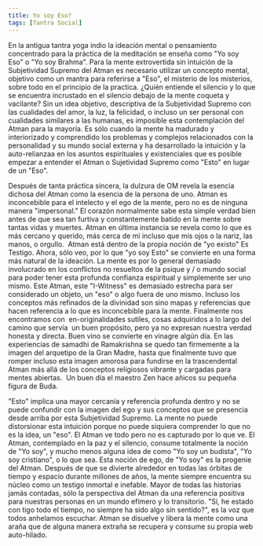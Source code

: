 ```yaml
---
title: Yo soy Eso?
tags: [Tantra Social]
---
```

En la antigua tantra yoga indio la ideación mental o pensamiento concentrado para la práctica de la meditación se enseña como "Yo soy Eso" o "Yo soy Brahma". Para la mente extrovertida sin intuición de la Subjetividad Supremo del Atman es necesario utilizar un concepto mental, objetivo como un mantra para referirse a "Eso", el misterio de los misterios, sobre todo en el principio de la practica. ¿Quién entiende el silencio y lo que se encuentra incrustado en el silencio debajo de la mente coqueta y vacilante? Sin un idea objetivo, descriptiva de la Subjetividad Supremo con las cualidades del amor, la luz, la felicidad, o incluso un ser personal con cualidades similares a las humanas, es imposible esta contemplación del Atman para la mayoría. Es sólo cuando la mente ha madurado y interiorizado y comprendido los problemas y complejos relacionados con la personalidad y su mundo social externa y ha desarrollado la intuición y la auto-relianzaa en los asuntos espirituales y existenciales que es posible empezar a entender el Atman o Sujetividad Supremo como "Esto" en lugar de un "Eso".

Después de tanta práctica sincera, la dulzura de OM revela la esencia dichosa del Atman como la esencia de la persona de uno. Atman es inconcebible para el intelecto y el ego de la mente, pero no es de ninguna manera "impersonal." El corazón normalmente sabe esta simple verdad bien antes de que sea tan furtiva y constantemente batido en la mente sobre tantas vidas y muertes. Atman en última instancia se revela como lo que es más cercano y querido, más cerca de mí incluso que mis ojos o la nariz, las manos, o orgullo.  Atman está dentro de la propia noción de "yo existo" Es Testigo. Ahora, sólo veo, por lo que "yo soy Esto" se convierte en una forma más natural de la ideación.
La mente es por lo general demasiado involucrado en los conflictos no resueltos de la psique y / o mundo social para poder tener esta profunda confianza espiritual y simplemente ser uno mismo. Este Atman, este "I-Witness" es demasiado estrecha para ser considerado un objeto, un "eso" o algo fuera de uno mismo. Incluso los conceptos más refinados de la divinidad son sino mapas y referencias que hacen referencia a lo que es inconcebible para la mente. Finalmente nos encontramos con  en-originalidades sutiles, cosas adquiridos a lo largo del camino que servía  un buen propósito, pero ya no expresan nuestra verdad honesta y directa. Buen vino se convierte en vinagre algún día. En las experiencias de samadhi de Ramakrishna se quedo tan firmemente a la imagen del arquetipo de la Gran Madre, hasta que finalmente tuvo que romper incluso esta imagen amorosa para fundirse en la trascendental Atman más allá de los conceptos religiosos vibrante y cargadas para mentes abiertas.  Un buen día el maestro Zen hace añicos su pequeña figura de Buda.

"Esto" implica una mayor cercanía y referencia profunda dentro y no se puede confundir con la imagen del ego y sus conceptos que se presencia desde arriba por esta Subjetividad Supremo. La mente no puede distorsionar esta intuición porque no puede siquiera comprender lo que no es la idea, un "eso". El Atman ve todo pero no es capturado por lo que ve. El Atman, contemplado en la paz y el silencio, consume totalmente la noción de "Yo soy", y mucho menos alguna idea de como "Yo soy un budista", "Yo soy cristiano", o lo que sea. Esta noción de ego, de "Yo soy" es la progenie del Atman. Después de que se divierte alrededor en todas las órbitas de tiempo y espacio durante millones de años, la mente siempre encuentra su núcleo como un testigo inmortal e inefable. Mayor de todas las historias jamás contadas, sólo la perspectiva del Atman da una referencia positiva para nuestras personas en un mundo efímero y lo transitorio. "Sí, he estado con tigo todo el tiempo, no siempre ha sido algo sin sentido?", es la voz que todos anhelamos escuchar. Atman se disuelve y libera la mente como una araña que de alguna manera extraña se recupera y consume su propia web auto-hilado.
